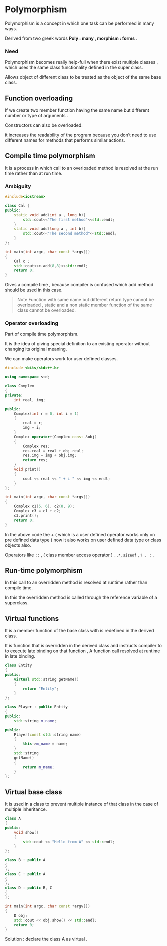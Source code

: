 # Polymorphism

Polymorphism is a concept in which one task can be performed in many ways. 

Derived from two greek words **Poly : many , morphism : forms** . 

### Need

Polymorphism becomes really help-full when there exist multiple classes , which uses the same class functionality defined in the super class. 

Allows object of different class to be treated as the object of the same base class. 

## Function overloading

If we create two member function having the same name but different number or type of arguments .

Constructors can also be overloaded. 

it increases the readability of the program because you don’t need to use different names for methods that performs similar actions. 

## Compile time polymorphism

It is a process in which call to an overloaded method is resolved at the run time rather than at run time. 

### Ambiguity

```cpp
#include<iostream>

class Cal {
public:
	static void add(int a , long b){
		std::cout<<"The first method"<<std::endl;
	}
	static void add(long a , int b){
		std::cout<<"The second method"<<std::endl;		
	}
};

int main(int argc, char const *argv[])
{
	Cal c ;
	std::cout<<c.add(8,8)<<std::endl;
	return 0;
}
```

Gives a compile time , because compiler is confused which add method should be used in this case. 

> Note Function with same name but different return type cannot be overloaded , static and a non static member function of the same class cannot be overloaded.
> 

### Operator overloading

Part of compile time polymorphism. 

It is the idea of giving special  definition to an existing operator  without changing its original meaning. 

We can make operators work for user defined classes. 

```cpp
#include <bits/stdc++.h>

using namespace std;

class Complex
{
private:
    int real, img;

public:
    Complex(int r = 0, int i = 1)
    {
        real = r;
        img = i;
    }
    Complex operator+(Complex const &obj)
    {
        Complex res;
        res.real = real + obj.real;
        res.img = img + obj.img;
        return res;
    }
    void print()
    {
        cout << real << " + i " << img << endl;
    }
};

int main(int argc, char const *argv[])
{
    Complex c1(5, 6), c2(8, 9);
    Complex c3 = c1 + c2;
    c3.print();
    return 0;
}
```

In the above code the + ( which is a user defined operator works only on pre defined data type ) now it also works on user defined data type or class objects also. 

Operators like `::` , ( class member access operator ) `.,*`, `sizeof` ,  `? , :`  . 

## Run-time polymorphism

In this call to an overridden method is resolved at runtime rather than compile time. 

In this the overridden method is called through the reference variable of a superclass. 

## Virtual functions

It is a member function of the base class with is redefined in the derived class. 

It is function that is overridden in the derived class and instructs compiler to to execute late binding on that function , A function call resolved at runtime in late binding. 

```cpp
class Entity
{
public:
    virtual std::string getName()
    {
        return "Entity";
    }
};

class Player : public Entity
{
public:
    std::string m_name;

public:
    Player(const std::string name)
    {
        this->m_name = name;
    }
    std::string
    getName()
    {
        return m_name;
    }
};
```

## Virtual base class

It is used in a class to prevent multiple instance of that class in the case of multiple inheritance. 

```cpp
class A
{
public:
    void show()
    {
        std::cout << "Hello from A" << std::endl;
    }
};

class B : public A
{
};
class C : public A
{
};
class D : public B, C
{
};

int main(int argc, char const *argv[])
{
    D obj;
    std::cout << obj.show() << std::endl;
    return 0;
}
```

Solution : declare the class A as virtual .